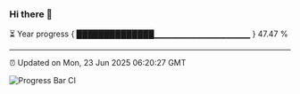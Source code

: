 ### Hi there 👋

⏳ Year progress { ██████████████▁▁▁▁▁▁▁▁▁▁▁▁▁▁▁▁ } 47.47 %

---

⏰ Updated on Mon, 23 Jun 2025 06:20:27 GMT

![Progress Bar CI](https://github.com/code-lakshay/GitHub-Actions-Demo/workflows/Progress%20Bar%20CI/badge.svg)
